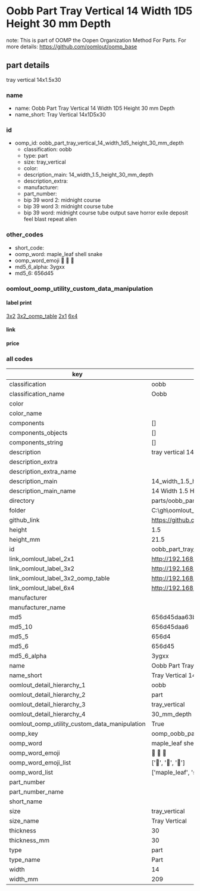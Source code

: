 # Oobb Part Tray Vertical 14 Width 1D5 Height 30 mm Depth  

note: This is part of OOMP the Oopen Organization Method For Parts. For more details: https://github.com/oomlout/oomp_base

##  part details
  



tray vertical 14x1.5x30



### name
* name: Oobb Part Tray Vertical 14 Width 1D5 Height 30 mm Depth
* name_short: Tray Vertical 14x1D5x30 
### id
* oomp_id: oobb_part_tray_vertical_14_width_1d5_height_30_mm_depth
  * classification: oobb
  * type: part
  * size: tray_vertical
  * color: 
  * description_main: 14_width_1.5_height_30_mm_depth
  * description_extra: 
  * manufacturer: 
  * part_number: 
  * bip 39 word 2: midnight course
  * bip 39 word 3: midnight course tube
  * bip 39 word: midnight course tube output save horror exile deposit feel blast repeat alien

### other_codes
* short_code: 
* oomp_word: maple_leaf shell snake
* oomp_word_emoji :maple_leaf: :shell: :snake:
* md5_6_alpha: 3ygxx
* md5_6: 656d45






### oomlout_oomp_utility_custom_data_manipulation
#### label print
[3x2](http://192.168.1.245:1112/?label=oomp%203ygxx)
[3x2_oomp_table](http://192.168.1.108:1112/?label=oomp%203ygxx)
[2x1](http://192.168.1.242:1112/?label=oomp%203ygxx)
[6x4](http://192.168.1.55:1112/?label=oomp%203ygxx)    

#### link

                              

#### price







### all codes 
| key | value |  
| --- | --- |  
| classification | oobb |  
| classification_name | Oobb |  
| color |  |  
| color_name |  |  
| components | [] |  
| components_objects | [] |  
| components_string | [] |  
| description | tray vertical 14x1.5x30 |  
| description_extra |  |  
| description_extra_name |  |  
| description_main | 14_width_1.5_height_30_mm_depth |  
| description_main_name | 14 Width 1.5 Height 30 mm Depth |  
| directory | parts/oobb_part_tray_vertical_14_width_1d5_height_30_mm_depth |  
| folder | C:\gh\oomlout_oobb_version_4_generated_parts\parts\oobb_part_tray_vertical_14_width_1d5_height_30_mm_depth |  
| github_link | https://github.com/oomlout/oomlout_oomp_part_src/tree/main/parts/oobb_part_tray_vertical_14_width_1d5_height_30_mm_depth |  
| height | 1.5 |  
| height_mm | 21.5 |  
| id | oobb_part_tray_vertical_14_width_1d5_height_30_mm_depth |  
| link_oomlout_label_2x1 | http://192.168.1.242:1112/?label=oomp%203ygxx |  
| link_oomlout_label_3x2 | http://192.168.1.245:1112/?label=oomp%203ygxx |  
| link_oomlout_label_3x2_oomp_table | http://192.168.1.108:1112/?label=oomp%203ygxx |  
| link_oomlout_label_6x4 | http://192.168.1.55:1112/?label=oomp%203ygxx |  
| manufacturer |  |  
| manufacturer_name |  |  
| md5 | 656d45daa63b09f5b6dfe9d7d40c5463 |  
| md5_10 | 656d45daa6 |  
| md5_5 | 656d4 |  
| md5_6 | 656d45 |  
| md5_6_alpha | 3ygxx |  
| name | Oobb Part Tray Vertical 14 Width 1D5 Height 30 mm Depth |  
| name_short | Tray Vertical 14x1D5x30  |  
| oomlout_detail_hierarchy_1 | oobb |  
| oomlout_detail_hierarchy_2 | part |  
| oomlout_detail_hierarchy_3 | tray_vertical |  
| oomlout_detail_hierarchy_4 | 30_mm_depth |  
| oomlout_oomp_utility_custom_data_manipulation | True |  
| oomp_key | oomp_oobb_part_tray_vertical_14_width_1d5_height_30_mm_depth |  
| oomp_word | maple_leaf shell snake |  
| oomp_word_emoji | :maple_leaf: :shell: :snake: |  
| oomp_word_emoji_list | [':maple_leaf:', ':shell:', ':snake:'] |  
| oomp_word_list | ['maple_leaf', 'shell', 'snake'] |  
| part_number |  |  
| part_number_name |  |  
| short_name |  |  
| size | tray_vertical |  
| size_name | Tray Vertical |  
| thickness | 30 |  
| thickness_mm | 30 |  
| type | part |  
| type_name | Part |  
| width | 14 |  
| width_mm | 209 |  
